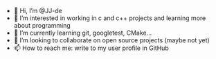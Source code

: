 - 👋 Hi, I’m @JJ-de
- 👀 I’m interested in working in c and c++ projects and learning more about programming
- 🌱 I’m currently learning git, googletest, CMake...
- 💞️ I’m looking to collaborate on open source projects (maybe not yet)
- 📫 How to reach me: write to my user profile in GitHub

<!---
JJ-de/JJ-de is a ✨ special ✨ repository because its `README.md` (this file) appears on your GitHub profile.
You can click the Preview link to take a look at your changes.
--->
